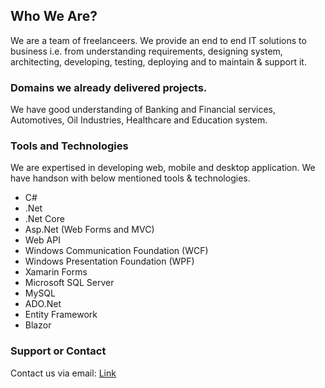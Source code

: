 ## Who We Are?

We are a team of freelanceers. We provide an end to end IT solutions to business i.e. from understanding requirements, designing system, architecting, developing, testing, deploying and to maintain & support it.

### Domains we already delivered projects.

We have good understanding of Banking and Financial services, Automotives, Oil Industries, Healthcare and Education system.

### Tools and Technologies

We are expertised in developing web, mobile and desktop application. We have handson with below mentioned tools & technologies.

- C#
- .Net
- .Net Core
- Asp.Net (Web Forms and MVC)
- Web API
- Windows Communication Foundation (WCF)
- Windows Presentation Foundation (WPF)
- Xamarin Forms
- Microsoft SQL Server
- MySQL
- ADO.Net
- Entity Framework
- Blazor





### Support or Contact

Contact us via email: [Link](itspirits89@gmail.com)
